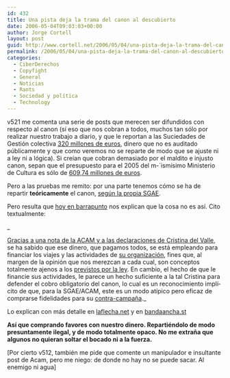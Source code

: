 ```yaml
---
id: 432
title: Una pista deja la trama del canon al descubierto
date: 2006-05-04T09:03:03+00:00
author: Jorge Cortell
layout: post
guid: http://www.cortell.net/2006/05/04/una-pista-deja-la-trama-del-canon-al-descubierto/
permalink: /2006/05/04/una-pista-deja-la-trama-del-canon-al-descubierto/
categories:
  - CiberDerechos
  - Copyfight
  - General
  - Noticias
  - Rants
  - Sociedad y polí­tica
  - Technology
---
```

v521 me comenta una serie de posts que merecen ser difundidos con respecto al canon (sí­ eso que nos cobran a todos, muchos tan sólo por realizar nuestro trabajo a diario, y que le reportan a las Suciedades de Gestión colectiva [320 millones de euros](http://www.escolar.net/MT/archives/2006/04/la_sgae_bate_su.html), dinero que no es auditado públicamente y que como veremos no se reparte de modo que se ajuste ni a ley ni a lógica). Si creí­an que cobran demasiado por el maldito e injusto canon, sepan que el presupuesto para el 2005 del m-´ismí­simo Ministerio de Cultura es sólo de [609,74 millones de euros](http://www.mcu.es/gabipren/notas/2004/octubre/cul_07_presupuestos2005.pdf).

Pero a las pruebas me remito: por una parte tenemos cómo se ha de repartir **teóricamente** el canon, [según la propia SGAE](http://www.sgae.es/contenido/cont.inm?instanceId=329&tipoId=41&selectedMenu=561).

Pero resulta que [hoy en barrapunto](http://barrapunto.com/articles/06/05/03/2146223.shtml) nos explican que la cosa no es así­. Cito textualmente:
  
_
  
[Gracias a una nota de la ACAM y a las declaraciones de Cristina del Valle](http://www.acam.es/noticias_detalle.php?id=1567), se ha sabido que ese dinero, que pagamos todos, se está empleando para financiar los viajes y las actividades de [su organización](http://www.ellasdanlanota.org/noticias/index.php), fines que, al margen de la opinión que nos merezcan a cada cual, son conceptos totalmente ajenos a los [previstos por la ley](http://www.sgae.es/contenido/cont.inm?instanceId=329&tipoId=41&selectedMenu=561). En cambio, el hecho de que le financie sus actividades, le parece un hecho suficiente a la tal Cristina para defender el cobro obligatorio del canon, lo cual es un reconocimiento implí­cito de que, para la SGAE/ACAM, este es un modo atí­pico pero eficaz de comprarse fidelidades para su [contra-campaña](http://www.todosafavordelcanon.es/)._ 

Lo explican con más detalle en [laflecha.net](http://www.laflecha.net/emailslectores/152/) y en [bandaancha.st](http://www.bandaancha.st/weblogart.php?artid=3897)

**Así­ que comprando favores con nuestro dinero. Repartiéndolo de modo presuntamente ilegal, y de modo totalmente opaco. No me extraña que algunos no quieran soltar el bocado ni a la fuerza.**

[Por cierto v512, también me pide que comente un manipulador e insultante post de Acam, pero me niego: de donde no hay no se puede sacar. Al enemigo ni agua]